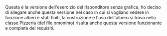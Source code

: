 Questa è la versione dell'esercizio del risponditore senza grafica, ho deciso di allegare anche questa versione nel caso in cui si vogliano vedere in funzione alberi e stati finiti, la costruzione e l'uso dell'albero si trova nella classe Pizzeria (del file omonimo) risulta anche questa versione funzionante e completa dei requisiti.